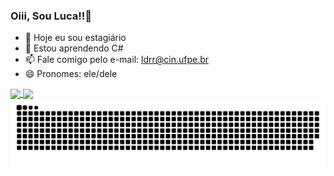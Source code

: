 ### Oiii, Sou Luca!!👋

- 🔭 Hoje eu sou estagiário
- 🌱 Estou aprendendo C#
- 📫 Fale comigo pelo e-mail: ldrr@cin.ufpe.br
- 😄 Pronomes: ele/dele

<a href="https://github.com/lucarameh">
  <img height=200 align="center" src="https://github-readme-stats.vercel.app/api?username=lucarameh&hide_rank=true&theme=dark" />
</a>
<a href="https://github.com/lucarameh">
  <img height=200 align="center" src="https://github-readme-stats.vercel.app/api/top-langs?username=lucarameh&layout=compact&langs_count=8&card_width=320&theme=dark" />
</a>

<picture>
  <source media="(prefers-color-scheme: dark)" srcset="https://raw.githubusercontent.com/lucarameh/lucarameh/output/github-contribution-grid-snake-dark.svg">
  <source media="(prefers-color-scheme: light)" srcset="https://raw.githubusercontent.com/lucarameh/lucarameh/output/github-contribution-grid-snake.svg">
  <img alt="github contribution grid snake animation" src="https://raw.githubusercontent.com/lucarameh/lucarameh/output/github-contribution-grid-snake.svg">
</picture>

